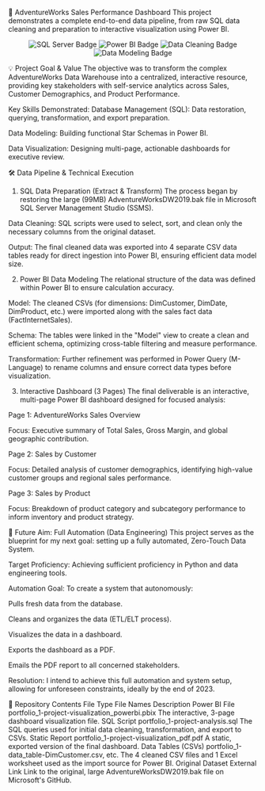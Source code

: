 🚀 AdventureWorks Sales Performance Dashboard
This project demonstrates a complete end-to-end data pipeline, from raw SQL data cleaning and preparation to interactive visualization using Power BI.

<p align="center">
<img src="https://img.shields.io/badge/SQL%20Server-CC2927?style=for-the-badge&logo=microsoft-sql-server&logoColor=white" alt="SQL Server Badge"/>
<img src="https://img.shields.io/badge/Power%20BI-F2C811?style=for-the-badge&logo=power-bi&logoColor=white" alt="Power BI Badge"/>
<img src="https://img.shields.io/badge/Data%20Cleaning-007ACC?style=for-the-badge&logo=power-automate&logoColor=white" alt="Data Cleaning Badge"/>
<img src="https://img.shields.io/badge/Data%20Modeling-404040?style=for-the-badge&logoColor=white" alt="Data Modeling Badge"/>
</p>

💡 Project Goal & Value
The objective was to transform the complex AdventureWorks Data Warehouse into a centralized, interactive resource, providing key stakeholders with self-service analytics across Sales, Customer Demographics, and Product Performance.

Key Skills Demonstrated:
Database Management (SQL): Data restoration, querying, transformation, and export preparation.

Data Modeling: Building functional Star Schemas in Power BI.

Data Visualization: Designing multi-page, actionable dashboards for executive review.

🛠️ Data Pipeline & Technical Execution
1. SQL Data Preparation (Extract & Transform)
The process began by restoring the large (99MB) AdventureWorksDW2019.bak file in Microsoft SQL Server Management Studio (SSMS).

Data Cleaning: SQL scripts were used to select, sort, and clean only the necessary columns from the original dataset.

Output: The final cleaned data was exported into 4 separate CSV data tables ready for direct ingestion into Power BI, ensuring efficient data model size.

2. Power BI Data Modeling
The relational structure of the data was defined within Power BI to ensure calculation accuracy.

Model: The cleaned CSVs (for dimensions: DimCustomer, DimDate, DimProduct, etc.) were imported along with the sales fact data (FactInternetSales).

Schema: The tables were linked in the "Model" view to create a clean and efficient schema, optimizing cross-table filtering and measure performance.

Transformation: Further refinement was performed in Power Query (M-Language) to rename columns and ensure correct data types before visualization.

3. Interactive Dashboard (3 Pages)
The final deliverable is an interactive, multi-page Power BI dashboard designed for focused analysis:

Page 1: AdventureWorks Sales Overview

Focus: Executive summary of Total Sales, Gross Margin, and global geographic contribution.

Page 2: Sales by Customer

Focus: Detailed analysis of customer demographics, identifying high-value customer groups and regional sales performance.

Page 3: Sales by Product

Focus: Breakdown of product category and subcategory performance to inform inventory and product strategy.

🚀 Future Aim: Full Automation (Data Engineering)
This project serves as the blueprint for my next goal: setting up a fully automated, Zero-Touch Data System.

Target Proficiency: Achieving sufficient proficiency in Python and data engineering tools.

Automation Goal: To create a system that autonomously:

Pulls fresh data from the database.

Cleans and organizes the data (ETL/ELT process).

Visualizes the data in a dashboard.

Exports the dashboard as a PDF.

Emails the PDF report to all concerned stakeholders.

Resolution: I intend to achieve this full automation and system setup, allowing for unforeseen constraints, ideally by the end of 2023.

📂 Repository Contents
File Type	File Names	Description
Power BI File	portfolio_1-project-visualization_powerbi.pbix	The interactive, 3-page dashboard visualization file.
SQL Script	portfolio_1-project-analysis.sql	The SQL queries used for initial data cleaning, transformation, and export to CSVs.
Static Report	portfolio_1-project-visualization_pdf.pdf	A static, exported version of the final dashboard.
Data Tables (CSVs)	portfolio_1-data_table-DimCustomer.csv, etc.	The 4 cleaned CSV files and 1 Excel worksheet used as the import source for Power BI.
Original Dataset	External Link	Link to the original, large AdventureWorksDW2019.bak file on Microsoft's GitHub.
